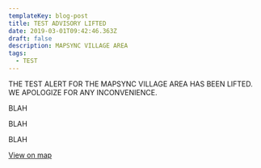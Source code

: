 ```yaml
---
templateKey: blog-post
title: TEST ADVISORY LIFTED
date: 2019-03-01T09:42:46.363Z
draft: false
description: MAPSYNC VILLAGE AREA
tags:
  - TEST
---
```

THE TEST ALERT FOR THE MAPSYNC VILLAGE AREA HAS BEEN LIFTED. WE APOLOGIZE FOR ANY INCONVENIENCE.

BLAH

BLAH

BLAH

[View on map](/map?layer=Advisory&feature=1)
